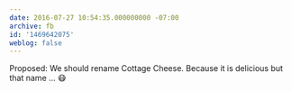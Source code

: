 ```yaml
---
date: 2016-07-27 10:54:35.000000000 -07:00
archive: fb
id: '1469642075'
weblog: false
---
```


Proposed: We should rename Cottage Cheese. Because it is delicious but that name ... 😷
